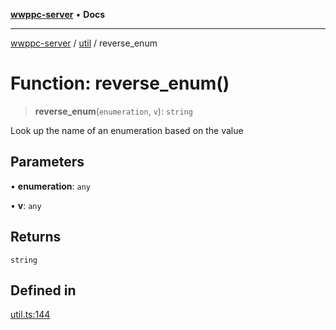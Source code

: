 [**wwppc-server**](../../README.md) • **Docs**

***

[wwppc-server](../../modules.md) / [util](../README.md) / reverse\_enum

# Function: reverse\_enum()

> **reverse\_enum**(`enumeration`, `v`): `string`

Look up the name of an enumeration based on the value

## Parameters

• **enumeration**: `any`

• **v**: `any`

## Returns

`string`

## Defined in

[util.ts:144](https://github.com/WWPPC/WWPPC-server/blob/ed9c7da6b6decb294863e396def82e9a8d81b105/src/util.ts#L144)
